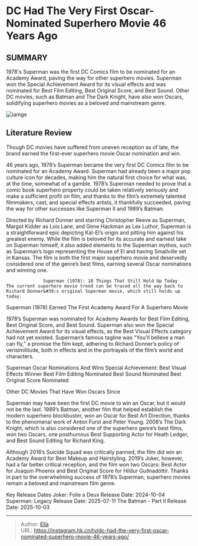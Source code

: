 # DC Had The Very First Oscar-Nominated Superhero Movie 46 Years Ago


## SUMMARY 



  1978&#39;s Superman was the first DC Comics film to be nominated for an Academy Award, paving the way for other superhero movies.   Superman won the Special Achievement Award for its visual effects and was nominated for Best Film Editing, Best Original Score, and Best Sound.   Other DC movies, such as Batman and The Dark Knight, have also won Oscars, solidifying superhero movies as a beloved and mainstream genre.  

![iamge](https://static1.srcdn.com/wordpress/wp-content/uploads/2024/01/an-academy-award-in-front-of-various-dc-heroes.jpg)

## Literature Review

Though DC movies have suffered from uneven reception as of late, the brand earned the first-ever superhero movie Oscar nomination and win.




46 years ago, 1978’s Superman became the very first DC Comics film to be nominated for an Academy Award. Superman had already been a major pop culture icon for decades, making him the natural first choice for what was, at the time, somewhat of a gamble. 1978’s Superman needed to prove that a comic book superhero property could be taken relatively seriously and make a sufficient profit on film, and thanks to the film’s extremely talented filmmakers, cast, and special effects artists, it thankfully succeeded, paving the way for other successes like Superman II and 1989’s Batman.




Directed by Richard Donner and starring Christopher Reeve as Superman, Margot Kidder as Lois Lane, and Gene Hackman as Lex Luthor, Superman is a straightforward epic depicting Kal-El’s origin and pitting him against his greatest enemy. While the film is beloved for its accurate and earnest take on Superman himself, it also added elements to the Superman mythos, such as Superman’s logo representing the House of El and having Smallville set in Kansas. The film is both the first major superhero movie and deservedly considered one of the genre’s best films, earning several Oscar nominations and winning one.

                  Superman (1978): 10 Things That Still Hold Up Today   The current superhero movie trend can be traced all the way back to Richard Donner&#39;s original Superman movie, which still holds up today.   


 Superman (1978) Earned The First Academy Award For A Superhero Movie 
          




1978’s Superman was nominated for Academy Awards for Best Film Editing, Best Original Score, and Best Sound. Superman also won the Special Achievement Award for its visual effects, as the Best Visual Effects category had not yet existed. Superman’s famous tagline was “You&#39;ll believe a man can fly,” a promise the film kept, adhering to Richard Donner’s policy of verisimilitude, both in effects and in the portrayals of the film’s world and characters.

 Superman Oscar Nominations And Wins     Special Achievement: Best Visual Effects  Winner   Best Film Editing  Nominated   Best Sound  Nominated   Best Original Score  Nominated   





 Other DC Movies That Have Won Oscars Since 
          




Superman may have been the first DC movie to win an Oscar, but it would not be the last. 1989’s Batman, another film that helped establish the modern superhero blockbuster, won an Oscar for Best Art Direction, thanks to the phenomenal work of Anton Furst and Peter Young. 2008’s The Dark Knight, which is also considered one of the superhero genre’s best films, won two Oscars, one posthumous Best Supporting Actor for Heath Ledger, and Best Sound Editing for Richard King.

Although 2016’s Suicide Squad was critically panned, the film did win an Academy Award for Best Makeup and Hairstyling. 2019’s Joker, however, had a far better critical reception, and the film won two Oscars: Best Actor for Joaquin Phoenix and Best Original Score for Hildur Guðnadóttir. Thanks in part to the overwhelming success of 1978’s Superman, superhero movies remain a beloved and mainstream film genre.

  Key Release Dates              Joker: Folie a Deux Release Date: 2024-10-04                   Superman: Legacy Release Date: 2025-07-11                   The Batman - Part II Release Date: 2025-10-03      

---

> Author: [Ella](https://instagram.hk.cn/)  
> URL: https://instagram.hk.cn/tv/dc-had-the-very-first-oscar-nominated-superhero-movie-46-years-ago/  

